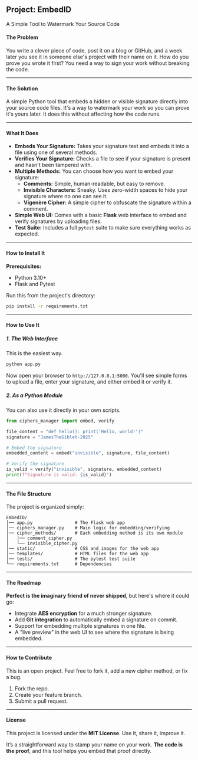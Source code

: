 ## **Project: EmbedID**

A Simple Tool to Watermark Your Source Code

#### **The Problem**

You write a clever piece of code, post it on a blog or GitHub, and a week later you see it in someone else's project with their name on it. How do you prove you wrote it first? You need a way to sign your work without breaking the code.

-----

#### **The Solution**

A simple Python tool that embeds a hidden or visible signature directly into your source code files. It's a way to watermark your work so you can prove it's yours later. It does this without affecting how the code runs.

-----

#### **What It Does**

  * **Embeds Your Signature:** Takes your signature text and embeds it into a file using one of several methods.
  * **Verifies Your Signature:** Checks a file to see if your signature is present and hasn't been tampered with.
  * **Multiple Methods:** You can choose how you want to embed your signature:
      * **Comments:** Simple, human-readable, but easy to remove.
      * **Invisible Characters:** Sneaky. Uses zero-width spaces to hide your signature where no one can see it.
      * **Vigenère Cipher:** A simple cipher to obfuscate the signature within a comment.
  * **Simple Web UI:** Comes with a basic **Flask** web interface to embed and verify signatures by uploading files.
  * **Test Suite:** Includes a full `pytest` suite to make sure everything works as expected.

-----

#### **How to Install It**

**Prerequisites:**

  * Python 3.10+
  * Flask and Pytest

Run this from the project's directory:

```bash
pip install -r requirements.txt
```

-----

#### **How to Use It**

##### **1. The Web Interface**

This is the easiest way.

```bash
python app.py
```

Now open your browser to `http://127.0.0.1:5000`. You'll see simple forms to upload a file, enter your signature, and either embed it or verify it.

##### **2. As a Python Module**

You can also use it directly in your own scripts.

```python
from ciphers_manager import embed, verify

file_content = "def hello(): print('Hello, world!')"
signature = "JamesTheGiblet-2025"

# Embed the signature
embedded_content = embed("invisible", signature, file_content)

# Verify the signature
is_valid = verify("invisible", signature, embedded_content)
print(f"Signature is valid: {is_valid}")
```

-----

#### **The File Structure**

The project is organized simply:

```
EmbedID/
│── app.py                # The Flask web app
│── ciphers_manager.py    # Main logic for embedding/verifying
│── cipher_methods/       # Each embedding method is its own module
│   │── comment_cipher.py
│   └── invisible_cipher.py
│── static/               # CSS and images for the web app
│── templates/            # HTML files for the web app
│── tests/                # The pytest test suite
└── requirements.txt      # Dependencies
```

-----

#### **The Roadmap**

**Perfect is the imaginary friend of never shipped**, but here's where it could go:

  * Integrate **AES encryption** for a much stronger signature.
  * Add **Git integration** to automatically embed a signature on commit.
  * Support for embedding multiple signatures in one file.
  * A "live preview" in the web UI to see where the signature is being embedded.

-----

#### **How to Contribute**

This is an open project. Feel free to fork it, add a new cipher method, or fix a bug.

1.  Fork the repo.
2.  Create your feature branch.
3.  Submit a pull request.

-----

#### **License**

This project is licensed under the **MIT License**. Use it, share it, improve it.

It’s a straightforward way to stamp your name on your work. **The code is the proof**, and this tool helps you embed that proof directly.
